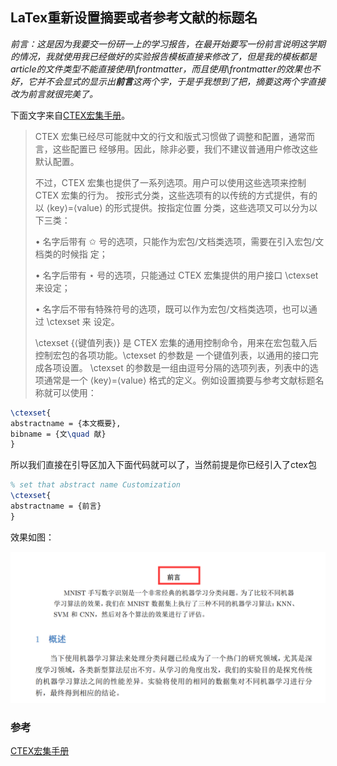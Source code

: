 ## LaTex重新设置摘要或者参考文献的标题名

*前言：这是因为我要交一份研一上的学习报告，在最开始要写一份前言说明这学期的情况，我就使用我已经做好的实验报告模板直接来修改了，但是我的模板都是article的文件类型不能直接使用\frontmatter，而且使用\frontmatter的效果也不好，它并不会显式的显示出**前言**这两个字，于是乎我想到了把，摘要这两个字直接改为前言就很完美了。*

下面文字来自[CTEX宏集手册](http://mirrors.ibiblio.org/CTAN/language/chinese/ctex/ctex.pdf)。

> CTEX 宏集已经尽可能就中文的行文和版式习惯做了调整和配置，通常而言，这些配置已 经够用。因此，除非必要，我们不建议普通用户修改这些默认配置。 
>
> 不过，CTEX 宏集也提供了一系列选项。用户可以使用这些选项来控制 CTEX 宏集的行为。 按形式分类，这些选项有的以传统的方式提供，有的以 ⟨key⟩=⟨value⟩ 的形式提供。按指定位置 分类，这些选项又可以分为以下三类：
>
>  • 名字后带有 ✩ 号的选项，只能作为宏包/文档类选项，需要在引入宏包/文档类的时候指 定；
>
>  • 名字后带有 ⋆ 号的选项，只能通过 CTEX 宏集提供的用户接口 \ctexset 来设定；
>
>  • 名字后不带有特殊符号的选项，既可以作为宏包/文档类选项，也可以通过 \ctexset 来 设定。
>
>  \ctexset {⟨键值列表⟩} 是 CTEX 宏集的通用控制命令，用来在宏包载入后控制宏包的各项功能。\ctexset 的参数是 一个键值列表，以通用的接口完成各项设置。 \ctexset 的参数是一组由逗号分隔的选项列表，列表中的选项通常是一个 ⟨key⟩=⟨value⟩ 格式的定义。例如设置摘要与参考文献标题名称就可以使用：

```latex
\ctexset{
abstractname = {本文概要},
bibname = {文\quad 献}
}
```

所以我们直接在引导区加入下面代码就可以了，当然前提是你已经引入了ctex包

```latex
% set that abstract name Customization 
\ctexset{
abstractname = {前言}
}
```

效果如图：

![image-20221123135940165](latex_reset_abstract_name.assets/image-20221123135940165.png)

### 参考

[CTEX宏集手册](http://mirrors.ibiblio.org/CTAN/language/chinese/ctex/ctex.pdf)